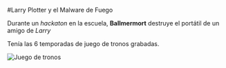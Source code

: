 #Larry Plotter y el Malware de Fuego

Durante un *hackaton* en la escuela, **Ballmermort** destruye el portátil de un amigo de *Larry*

Tenía las 6 temporadas de juego de tronos grabadas.

![Juego de tronos](http://vignette1.wikia.nocookie.net/hieloyfuego/images/2/21/Trono_de_hierro.JPG)
